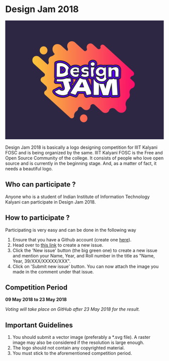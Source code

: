 # Design Jam 2018
![Design Jam](https://github.com/IIITKalyaniFOSC/design-jam/blob/2018/designjam.png "Logo Title Text 1")

Design Jam 2018 is basically a logo designing competition for IIIT Kalyani FOSC and is being organized by the same.
IIIT Kalyani FOSC is the Free and Open Source Community of the college. It consists of people who love open source and is currently in the beginning stage.
And, as a matter of fact, it needs a beautiful logo. 

## Who can participate ?
Anyone who is a student of Indian Institute of Information Technology Kalyani can participate in Design Jam 2018.

## How to participate ?
Participating is very easy and can be done in the following way
1. Ensure that you have a Github account (create one [here](https://github.com/)).
2. Head over to [this link](https://github.com/IIITKalyaniFOSC/design-jam-2018/issues) to create a new issue.
3. Click the 'New issue' button (the big green one) to create a new issue and mention your Name, Year, and Roll number in the title as "Name, Year, 39/XXX/XXXXX/XXX".
4. Click on 'Submit new issue' button.
You can now attach the image you made in the comment under that issue.


## Competition Period
**09 May 2018 to 23 May 2018**

*Voting will take place on GitHub after 23 May 2018 for the result.*

## Important Guidelines
1. You should submit a vector image (preferably a *.svg file). A raster image may also be considered if the resolution is large enough.
2. The logo should not contain any copyrighted material.
3. You must stick to the aforementioned competition period.

